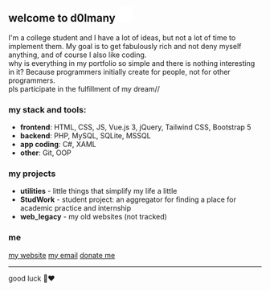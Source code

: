 ## welcome to d0lmany <img src="lol.svg" width="30" height="30">
I'm a college student and I have a lot of ideas, but not a lot of time to implement them. My goal is to get fabulously rich and not deny myself anything, and of course I also like coding.  
why is everything in my portfolio so simple and there is nothing interesting in it? Because programmers initially create for people, not for other programmers.  
pls participate in the fulfillment of my dream//  
### my stack and tools:
- **frontend**: HTML, CSS, JS, Vue.js 3, jQuery, Tailwind CSS, Bootstrap 5
- **backend**: PHP, MySQL, SQLite, MSSQL
- **app coding**: C#, XAML
- **other**: Git, OOP
  
### my projects
- **utilities** - little things that simplify my life a little 
- **StudWork** - student project: an aggregator for finding a place for academic practice and internship
- **web_legacy** - my old websites (not tracked)

### me
[my website](https://d0lmany.netlify.app) 
[my email](mailto:d0lmany.is.go@gmail.com)
[donate me](https://www.donationalerts.com/r/d0lmany)

***
good luck 💞❤️
